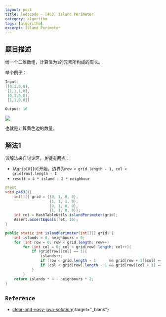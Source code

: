 ```yaml
---
layout: post
title: leetcode - [463] Island Perimeter
category: algorithm
tags: [algorithm]
excerpt: Island Perimeter
---
```


## 题目描述  

给一个二维数组，计算值为`1`的元素所构成的周长。  

举个例子：  

``` java
Input:
[[0,1,0,0],
 [1,1,1,0],
 [0,1,0,0],
 [1,1,0,0]]

Output: 16

```


![](https://yyc-images.oss-cn-beijing.aliyuncs.com/463_problem.png)  

也就是计算黄色边的数量。  


## 解法1  

该解法来自讨论区，关键有两点：  

- 从`grib[0][0]`开始，边界为`row < grid.length - 1, col < grid[row].length - 1`  
- `result = 4 * island - 2 * neighbour`  

``` java
@Test
void p463(){
    int[][] grid = {{0, 1, 0, 0},
                    {1, 1, 1, 0},
                    {0, 1, 0, 0},
                    {1, 1, 0, 0}};
    int ret = HashTableUtils.islandPerimeter(grid);
    Assert.assertEquals(ret, 16);
}

public static int islandPerimeter(int[][] grid) {
    int islands = 0, neighbours = 0;
    for (int row = 0; row < grid.length; row++)
        for (int col = 0; col < grid[row].length; col++){
            if (grid[row][col] == 1){
                islands++;
                if (row < grid.length - 1      && grid[row + 1][col] == 1) neighbours++;
                if (col < grid[row].length - 1 && grid[row][col + 1] == 1) neighbours++;
            }
        }
    return islands * 4 - neighbours * 2;
}
```


## `Reference`  
- [clear-and-easy-java-solution](https://leetcode.com/problems/island-perimeter/discuss/95001/clear-and-easy-java-solution){:target="_blank"}  